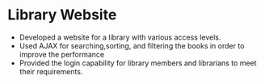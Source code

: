 # Library Website

* Developed a website for a library with various access levels.
* Used AJAX for searching,sorting, and filtering the books in order to improve the performance
* Provided the login capability for library members and librarians to meet their requirements.
